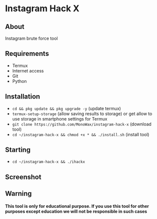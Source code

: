 # Instagram Hack X

## About
Instagram brute force tool

## Requirements
- Termux
- Internet access
- Git
- Python

## Installation
* `cd && pkg update && pkg upgrade -y` (update termux)
* `termux-setup-storage` (allow saving results to storage) or get allow to use storage in smartphone settings for Termux
* `git clone https://github.com/MonoWax/instagram-hack-x` (download tool)
* `cd ~/instagram-hack-x && chmod +x * && ./install.sh` (install tool)

## Starting
* `cd ~/instagram-hack-x && ./ihackx`

## Screenshot


## Warning

#### This tool is only for educational purpose. If you use this tool for other purposes except education we will not be responsible in such cases
